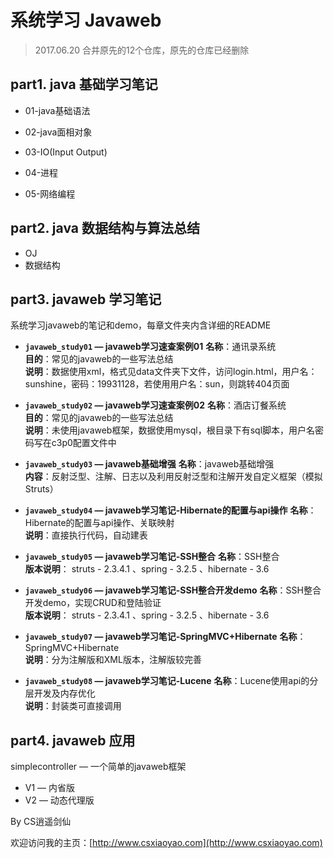 # 系统学习 Javaweb

> 2017.06.20 合并原先的12个仓库，原先的仓库已经删除

## part1. java 基础学习笔记

* 01-java基础语法
* 02-java面相对象
* 03-IO(Input Output)
* 04-进程


* 05-网络编程

## part2. java 数据结构与算法总结

* OJ
* 数据结构

## part3. javaweb 学习笔记

系统学习javaweb的笔记和demo，每章文件夹内含详细的README

* **`javaweb_study01` —  javaweb学习速查案例01**
  **名称**：通讯录系统  
  **目的**：常见的javaweb的一些写法总结  
  **说明**：数据使用xml，格式见data文件夹下文件，访问login.html，用户名：sunshine，密码：19931128，若使用用户名：sun，则跳转404页面  

* **`javaweb_study02` —  javaweb学习速查案例02**
  **名称**：酒店订餐系统  
  **目的**：常见的javaweb的一些写法总结  
  **说明**：未使用javaweb框架，数据使用mysql，根目录下有sql脚本，用户名密码写在c3p0配置文件中

* **`javaweb_study03` —  javaweb基础增强**
  **名称**：javaweb基础增强  
  **内容**：反射泛型、注解、日志以及利用反射泛型和注解开发自定义框架（模拟Struts）

* **`javaweb_study04` —  javaweb学习笔记-Hibernate的配置与api操作**
  **名称**：Hibernate的配置与api操作、关联映射  
  **说明**：直接执行代码，自动建表

* **`javaweb_study05` —  javaweb学习笔记-SSH整合**
  **名称**：SSH整合  
  **版本说明**：  struts - 2.3.4.1  、spring - 3.2.5  、hibernate - 3.6  


* **`javaweb_study06` —  javaweb学习笔记-SSH整合开发demo**
  **名称**：SSH整合开发demo，实现CRUD和登陆验证  
  **版本说明**：  struts - 2.3.4.1  、spring - 3.2.5  、hibernate - 3.6  


* **`javaweb_study07` —  javaweb学习笔记-SpringMVC+Hibernate**
  **名称**：SpringMVC+Hibernate  
  **说明**：分为注解版和XML版本，注解版较完善
* **`javaweb_study08` —  javaweb学习笔记-Lucene**
  **名称**：Lucene使用api的分层开发及内存优化  
  **说明**：封装类可直接调用

## part4. javaweb 应用

simplecontroller — 一个简单的javaweb框架

* V1 — 内省版
* V2 — 动态代理版



By CS逍遥剑仙

欢迎访问我的主页：[http://www.csxiaoyao.com](http://www.csxiaoyao.com)




